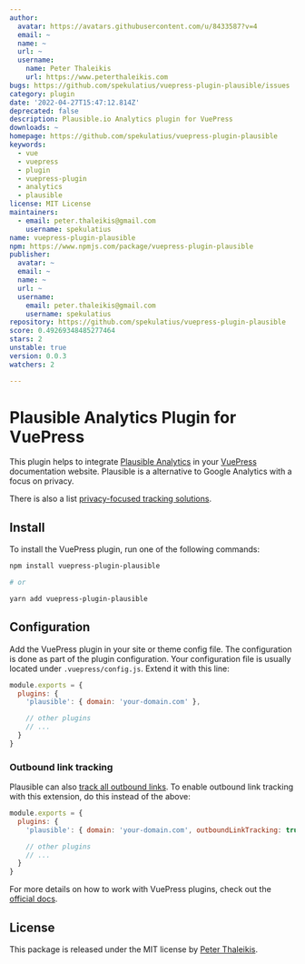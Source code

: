 ```yaml
---
author:
  avatar: https://avatars.githubusercontent.com/u/8433587?v=4
  email: ~
  name: ~
  url: ~
  username:
    name: Peter Thaleikis
    url: https://www.peterthaleikis.com
bugs: https://github.com/spekulatius/vuepress-plugin-plausible/issues
category: plugin
date: '2022-04-27T15:47:12.814Z'
deprecated: false
description: Plausible.io Analytics plugin for VuePress
downloads: ~
homepage: https://github.com/spekulatius/vuepress-plugin-plausible
keywords:
  - vue
  - vuepress
  - plugin
  - vuepress-plugin
  - analytics
  - plausible
license: MIT License
maintainers:
  - email: peter.thaleikis@gmail.com
    username: spekulatius
name: vuepress-plugin-plausible
npm: https://www.npmjs.com/package/vuepress-plugin-plausible
publisher:
  avatar: ~
  email: ~
  name: ~
  url: ~
  username:
    email: peter.thaleikis@gmail.com
    username: spekulatius
repository: https://github.com/spekulatius/vuepress-plugin-plausible
score: 0.49269348485277464
stars: 2
unstable: true
version: 0.0.3
watchers: 2

---
```


# Plausible Analytics Plugin for VuePress

This plugin helps to integrate [Plausible Analytics](https://plausible.io/) in your [VuePress](https://vuepress.vuejs.org/) documentation website. Plausible is a alternative to Google Analytics with a focus on privacy.

There is also a list [privacy-focused tracking solutions](https://github.com/spekulatius/awesome-privacy-friendly-web-analytics).


## Install

To install the VuePress plugin, run one of the following commands:

```sh
npm install vuepress-plugin-plausible

# or

yarn add vuepress-plugin-plausible
```


## Configuration

Add the VuePress plugin in your site or theme config file. The configuration is done as part of the plugin configuration. Your configuration file is usually located under `.vuepress/config.js`. Extend it with this line:

```js
module.exports = {
  plugins: {
    'plausible': { domain: 'your-domain.com' },

    // other plugins
    // ...
  }
}
```

### Outbound link tracking

Plausible can also [track all outbound links](https://plausible.io/docs/outbound-link-click-tracking). To enable outbound link tracking with this extension, do this instead of the above:

```js
module.exports = {
  plugins: {
    'plausible': { domain: 'your-domain.com', outboundLinkTracking: true },

    // other plugins
    // ...
  }
}
```

For more details on how to work with VuePress plugins, check out the [official docs](https://vuepress.vuejs.org/plugin/using-a-plugin.html).


## License

This package is released under the MIT license by [Peter Thaleikis](https://peterthaleikis.com).
